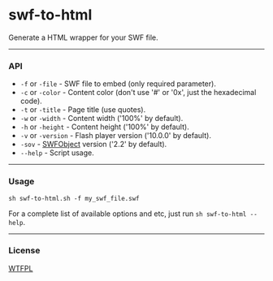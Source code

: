 [license]: http://github.com/rafaelrinaldi/swf-to-html/blob/master/license.txt
[swfobject]: http://code.google.com/p/swfobject

# swf-to-html
Generate a HTML wrapper for your SWF file.

---
### API
- `-f` or `-file` - SWF file to embed (only required parameter).
- `-c` or `-color` - Content color (don't use '#' or '0x', just the hexadecimal code).
- `-t` or `-title` - Page title (use quotes).
- `-w` or `-width` - Content width ('100%' by default).
- `-h` or `-height` - Content height ('100%' by default).
- `-v` or `-version` - Flash player version ('10.0.0' by default).
- `-sov` - [SWFObject][swfobject] version ('2.2' by default).
- `--help` - Script usage.

---
### Usage

	sh swf-to-html.sh -f my_swf_file.swf

For a complete list of available options and etc, just run `sh swf-to-html --help`.

---
### License
[WTFPL][license]